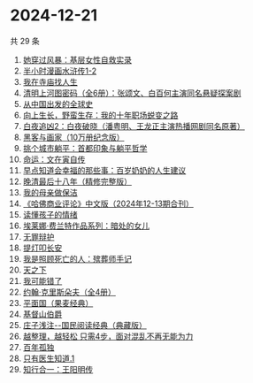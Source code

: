 # 2024-12-21

共 29 条

<!-- BEGIN WEREAD -->
<!-- 最后更新时间 2024-12-21 15:01:13 +0800 -->
1. [她穿过风暴：基层女性自救实录](https://weread.qq.com/web/bookDetail/b7b32fe0813ab9707g016a76)
1. [半小时漫画水浒传1-2](https://weread.qq.com/web/bookDetail/72f32e70813ab97d4g019946)
1. [我在寺庙找人生](https://weread.qq.com/web/bookDetail/a8132ad0813ab979cg015ab8)
1. [清明上河图密码（全6册）：张颂文、白百何主演同名悬疑探案剧](https://weread.qq.com/web/bookDetail/54432ff05c8966544e5bbfe)
1. [从中国出发的全球史](https://weread.qq.com/web/bookDetail/4d932f90813ab97d4g0180b1)
1. [向上生长，野蛮生存：我的十年职场蜕变之路](https://weread.qq.com/web/bookDetail/327325b0813ab9717g014fa0)
1. [白夜追凶2：白夜破晓（潘粤明、王龙正主演热播网剧同名原著）](https://weread.qq.com/web/bookDetail/19c32c80813ab97d4g014374)
1. [黑客与画家（10万册纪念版）](https://weread.qq.com/web/bookDetail/5b9328f05dd9fb5b922d1eb)
1. [挑个城市躺平：首都印象与躺平哲学](https://weread.qq.com/web/bookDetail/2b832bf0813ab96f1g014e0f)
1. [命运：文在寅自传](https://weread.qq.com/web/bookDetail/f1b32ae0716e8160f1b348c)
1. [早点知道会幸福的那些事：百岁奶奶的人生建议](https://weread.qq.com/web/bookDetail/ae932cf0813ab950fg0198ae)
1. [晚清最后十八年（精修完整版）](https://weread.qq.com/web/bookDetail/787328c0813ab9683g0195cf)
1. [我的母亲做保洁](https://weread.qq.com/web/bookDetail/96932cc0813ab8676g01623c)
1. [《哈佛商业评论》中文版（2024年12-13期合刊）](https://weread.qq.com/web/bookDetail/30e32800813ab97fbg018c8c)
1. [读懂孩子的情绪](https://weread.qq.com/web/bookDetail/41532ac071e5d3f241572c4)
1. [埃莱娜·费兰特作品系列：暗处的女儿](https://weread.qq.com/web/bookDetail/42132f80813ab9720g0102e1)
1. [无罪辩护](https://weread.qq.com/web/bookDetail/2c232da0813ab9726g01820e)
1. [提灯叩长安](https://weread.qq.com/web/bookDetail/49232380813ab9707g014133)
1. [我是照顾死亡的人：殡葬师手记](https://weread.qq.com/web/bookDetail/c0f324a0813ab96c5g01137b)
1. [天之下](https://weread.qq.com/web/bookDetail/4de326a0721770aa4de95f4)
1. [我可能错了](https://weread.qq.com/web/bookDetail/253321f0813ab96fcg010512)
1. [约翰·克里斯朵夫（全4册）](https://weread.qq.com/web/bookDetail/82132d6072709882821538b)
1. [平面国（果麦经典）](https://weread.qq.com/web/bookDetail/215328407200f6f9215a612)
1. [基督山伯爵](https://weread.qq.com/web/bookDetail/98d327d05d047398d8a6b97)
1. [庄子浅注--国民阅读经典（典藏版）](https://weread.qq.com/web/bookDetail/e5e32be0813ab9742g0138bd)
1. [越整理，越轻松 只需4步，面对混乱不再无能为力](https://weread.qq.com/web/bookDetail/a8732a00813ab953eg011dd0)
1. [百年孤独](https://weread.qq.com/web/bookDetail/8bc329705e46708bcb0c164)
1. [只有医生知道.1](https://weread.qq.com/web/bookDetail/e2432b40813ab7889g018653)
1. [知行合一：王阳明传](https://weread.qq.com/web/bookDetail/f2632e305cce3df26bcb164)
<!-- END WEREAD -->